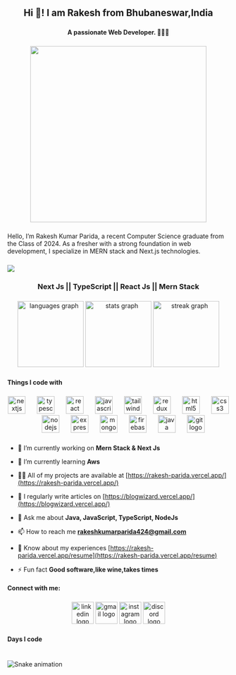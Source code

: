<h2 align="center">Hi 👋! I am Rakesh from Bhubaneswar,India</h2>

###

<h4 align="center">A passionate Web Developer. 🧑🏼‍💻</h4>

###

<div align="center">
  <img height="400" src="https://user-images.githubusercontent.com/22107794/139606420-eaa56bc7-9377-4f5d-9356-aed07bed3143.gif"  />
</div>

###

<p align="left">Hello, I’m Rakesh Kumar Parida, a recent Computer Science graduate from the Class of 2024. As a fresher with a strong foundation in web development, I specialize in MERN stack and Next.js technologies.</p>

###

<div align="left">
  <img src="https://profile-counter.glitch.me/Rakesh-99/count.svg?"  />
</div>

###

<h3 align="center">Next Js || TypeScript || React Js || Mern Stack</h3>

###

<div align="center">
  <img src="https://github-readme-stats.vercel.app/api/top-langs?username=Rakesh-99&locale=en&hide_title=false&layout=compact&card_width=320&langs_count=5&theme=onedark&hide_border=false" height="150" alt="languages graph"  />
  <img src="https://github-readme-stats.vercel.app/api?username=Rakesh-99&hide_title=false&hide_rank=false&show_icons=true&include_all_commits=true&count_private=false&disable_animations=false&theme=gruvbox&locale=en&hide_border=false" height="150" alt="stats graph"  />
  <img src="https://streak-stats.demolab.com?user=Rakesh-99&locale=en&mode=daily&theme=gruvbox&hide_border=false&border_radius=5" height="150" alt="streak graph"  />
</div>

###

<h4 align="left">Things I code with</h4>

###

<div align="center">
  <img src="https://cdn.jsdelivr.net/gh/devicons/devicon/icons/nextjs/nextjs-original.svg" height="40" alt="nextjs logo"  />
  <img width="18" />
  <img src="https://cdn.jsdelivr.net/gh/devicons/devicon/icons/typescript/typescript-original.svg" height="40" alt="typescript logo"  />
  <img width="18" />
  <img src="https://cdn.jsdelivr.net/gh/devicons/devicon/icons/react/react-original.svg" height="40" alt="react logo"  />
  <img width="18" />
  <img src="https://cdn.jsdelivr.net/gh/devicons/devicon/icons/javascript/javascript-original.svg" height="40" alt="javascript logo"  />
  <img width="18" />
  <img src="https://cdn.jsdelivr.net/gh/devicons/devicon/icons/tailwindcss/tailwindcss-original-wordmark.svg" height="40" alt="tailwindcss logo"  />
  <img width="18" />
  <img src="https://cdn.jsdelivr.net/gh/devicons/devicon/icons/redux/redux-original.svg" height="40" alt="redux logo"  />
  <img width="18" />
  <img src="https://cdn.jsdelivr.net/gh/devicons/devicon/icons/html5/html5-original.svg" height="40" alt="html5 logo"  />
  <img width="18" />
  <img src="https://cdn.jsdelivr.net/gh/devicons/devicon/icons/css3/css3-original.svg" height="40" alt="css3 logo"  />
  <img width="18" />
  <img src="https://cdn.jsdelivr.net/gh/devicons/devicon/icons/nodejs/nodejs-original.svg" height="40" alt="nodejs logo"  />
  <img width="18" />
  <img src="https://cdn.jsdelivr.net/gh/devicons/devicon/icons/express/express-original.svg" height="40" alt="express logo"  />
  <img width="18" />
  <img src="https://cdn.jsdelivr.net/gh/devicons/devicon/icons/mongodb/mongodb-original.svg" height="40" alt="mongodb logo"  />
  <img width="18" />
  <img src="https://cdn.jsdelivr.net/gh/devicons/devicon/icons/firebase/firebase-plain.svg" height="40" alt="firebase logo"  />
  <img width="18" />
  <img src="https://cdn.jsdelivr.net/gh/devicons/devicon/icons/java/java-original.svg" height="40" alt="java logo"  />
  <img width="18" />
  <img src="https://cdn.jsdelivr.net/gh/devicons/devicon/icons/git/git-original.svg" height="40" alt="git logo"  />
</div>

###


- 🔭 I’m currently working on **Mern Stack & Next Js**

- 🌱 I’m currently learning **Aws**

- 👨‍💻 All of my projects are available at [https://rakesh-parida.vercel.app/](https://rakesh-parida.vercel.app/)

- 📝 I regularly write articles on [https://blogwizard.vercel.app/](https://blogwizard.vercel.app/)

- 💬 Ask me about **Java, JavaScript, TypeScript, NodeJs**

- 📫 How to reach me **rakeshkumarparida424@gmail.com**

- 📄 Know about my experiences [https://rakesh-parida.vercel.app/resume](https://rakesh-parida.vercel.app/resume)

- ⚡ Fun fact **Good software,like wine,takes times**

<h4 align="left">Connect with me:</h3>
<p align="left">
</p>


###

<div align="center">
  <img src="https://img.shields.io/static/v1?message=LinkedIn&logo=linkedin&label=&color=0077B5&logoColor=white&labelColor=&style=for-the-badge" height="50" alt="linkedin logo"  />
  <img src="https://img.shields.io/static/v1?message=Gmail&logo=gmail&label=&color=D14836&logoColor=white&labelColor=&style=for-the-badge" height="50" alt="gmail logo"  />
  <img src="https://img.shields.io/static/v1?message=Instagram&logo=instagram&label=&color=E4405F&logoColor=white&labelColor=&style=for-the-badge" height="50" alt="instagram logo"  />
  <img src="https://img.shields.io/static/v1?message=Discord&logo=discord&label=&color=7289DA&logoColor=white&labelColor=&style=for-the-badge" height="50" alt="discord logo"  />
</div>

###

<h4 align="left">Days I code</h4>

###

<br clear="both">

<img src="https://raw.githubusercontent.com/Rakesh-99/Rakesh-99/output/snake.svg" alt="Snake animation" />

###
